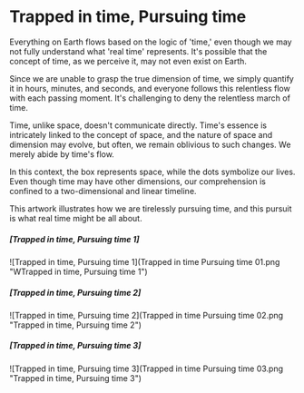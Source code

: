 # Trapped in time, Pursuing time

Everything on Earth flows based on the logic of 'time,' even though we may not fully understand what 'real time' represents. It's possible that the concept of time, as we perceive it, may not even exist on Earth.

Since we are unable to grasp the true dimension of time, we simply quantify it in hours, minutes, and seconds, and everyone follows this relentless flow with each passing moment. It's challenging to deny the relentless march of time.

Time, unlike space, doesn't communicate directly. Time's essence is intricately linked to the concept of space, and the nature of space and dimension may evolve, but often, we remain oblivious to such changes. We merely abide by time's flow.

In this context, the box represents space, while the dots symbolize our lives. Even though time may have other dimensions, our comprehension is confined to a two-dimensional and linear timeline.

This artwork illustrates how we are tirelessly pursuing time, and this pursuit is what real time might be all about.


##### [Trapped in time, Pursuing time 1]
![Trapped in time, Pursuing time 1](Trapped in time Pursuing time 01.png "WTrapped in time, Pursuing time 1")


##### [Trapped in time, Pursuing time 2]
![Trapped in time, Pursuing time 2](Trapped in time Pursuing time 02.png "Trapped in time, Pursuing time 2")


##### [Trapped in time, Pursuing time 3]
![Trapped in time, Pursuing time 3](Trapped in time Pursuing time 03.png "Trapped in time, Pursuing time 3")